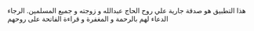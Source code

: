 <en-US>
هذا التطبيق هو صدقة جارية علي روح الحاج عبدالله و زوجته و جميع المسلمين. الرجاء الدعاء لهم بالرحمة و المغفرة و قراءة الفاتحة على روحهم
</en-US>